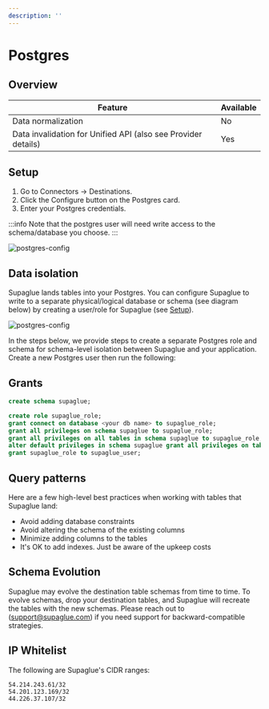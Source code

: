 ```yaml
---
description: ''
---
```


# Postgres

## Overview

| Feature                                                       | Available |
| ------------------------------------------------------------- | --------- |
| Data normalization                                            | No        |
| Data invalidation for Unified API (also see Provider details) | Yes       |

## Setup

1. Go to Connectors -> Destinations.
2. Click the Configure button on the Postgres card.
3. Enter your Postgres credentials.

:::info
Note that the postgres user will need write access to the schema/database you choose.
:::

![postgres-config](/img/postgres_form.png)

## Data isolation

Supaglue lands tables into your Postgres. You can configure Supaglue to write to a separate physical/logical database or schema (see diagram below) by creating a user/role for Supaglue (see [Setup](./postgres.md#Setup)).

![postgres-config](/img/db-isolation.png)

In the steps below, we provide steps to create a separate Postgres role and schema for schema-level isolation between Supaglue and your application. Create a new Postgres user then run the following:

## Grants

```sql
create schema supaglue;

create role supaglue_role;
grant connect on database <your db name> to supaglue_role;
grant all privileges on schema supaglue to supaglue_role;
grant all privileges on all tables in schema supaglue to supaglue_role;
alter default privileges in schema supaglue grant all privileges on tables to supaglue_role;
grant supaglue_role to supaglue_user;

```

## Query patterns

Here are a few high-level best practices when working with tables that Supaglue land:

- Avoid adding database constraints
- Avoid altering the schema of the existing columns
- Minimize adding columns to the tables
- It's OK to add indexes. Just be aware of the upkeep costs

## Schema Evolution

Supaglue may evolve the destination table schemas from time to time. To evolve schemas, drop your destination tables, and Supaglue will recreate the tables with the new schemas. Please reach out to ([support@supaglue.com](mailto:support@supaglue.com)) if you need support for backward-compatible strategies.

## IP Whitelist

The following are Supaglue's CIDR ranges:

```
54.214.243.61/32
54.201.123.169/32
44.226.37.107/32
```
